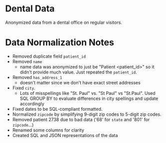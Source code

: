 Dental Data
============

Anonymized data from a dental office on regular visitors.

Data Normalization Notes
=========================
- Removed duplicate field `patient_id`
- Removed `name`
  - name data was anonymized to just be "Patient <patient_id>" so
    it didn't provide much value. Just repeated the `patient_id`.
- Removed `has_address_1`
  - doesn't matter since we don't have exact street
    addresses
- Fixed `city`.
  - Lots of misspellings like "St. Paul" vs. "St Paul" vs "St.Paul".
    Used SQL GROUP BY to evaluate differences in city spellings and update
    accordingly
- Fixed dates to be SQL-compliant formatted.
- Normalized `zipcode` by simplifying 9-digit zip codes to 5-digit zip codes.
- Removed patient 2738 due to bad data ('68' for `state` and '801' for 
  `zipcode`...)
- Renamed some columns for clarity
- Created SQL and JSON representations of the data